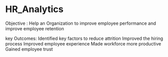# HR_Analytics

Objective :
Help an Organization to improve
employee performance and improve employee retention

key Outcomes:
Identified key factors to reduce attrition
Improved the hiring process
Improved employee experience
Made workforce more productive
Gained employee trust
